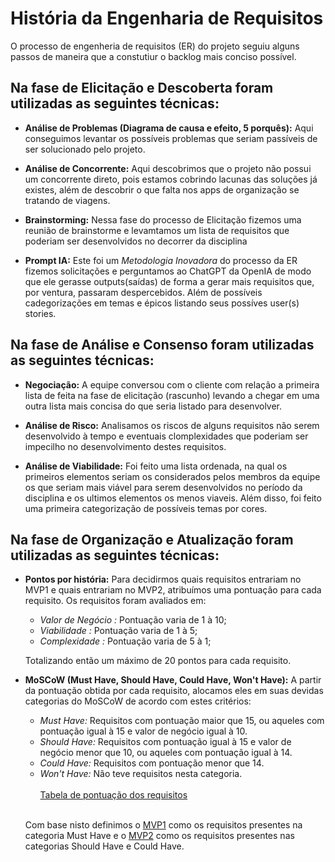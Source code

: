 # História da Engenharia de Requisitos

O processo de engenheria de requisitos (ER) do projeto seguiu alguns passos de maneira que a constutiur o backlog mais conciso possível.

## Na fase de Elicitação e Descoberta foram utilizadas as seguintes técnicas:

- **Análise de Problemas (Diagrama de causa e efeito, 5 porquês):**
  Aqui conseguimos levantar os possíveis problemas que seriam passíveis de ser solucionado pelo projeto.

- **Análise de Concorrente:**
  Aqui descobrimos que o projeto não possui um concorrente direto, pois estamos cobrindo lacunas das soluções já existes, além de descobrir o que falta nos apps de organização se tratando de viagens.

- **Brainstorming:**
  Nessa fase do processo de Elicitação fizemos uma reunião de brainstorme e levamtamos um lista de requisitos que poderiam ser desenvolvidos no decorrer da disciplina

- **Prompt IA:**
  Este foi um _Metodologia Inovadora_ do processo da ER fizemos solicitações e perguntamos ao ChatGPT da OpenIA
  de modo que ele gerasse outputs(saídas) de forma a gerar mais requisitos que, por ventura, passaram despercebidos. Além de possíveis cadegorizações em temas e épicos listando seus possíves user(s) stories.

## Na fase de Análise e Consenso foram utilizadas as seguintes técnicas:

- **Negociação:**
  A equipe conversou com o cliente com relação a primeira lista de feita na fase de elicitação (rascunho) levando a chegar em uma outra lista mais concisa do que seria listado para desenvolver.

- **Análise de Risco:**
  Analisamos os riscos de alguns requisitos não serem desenvolvido à tempo e eventuais clomplexidades que poderiam ser impecilho no desenvolvimento destes requisitos.

- **Análise de Viabilidade:**
  Foi feito uma lista ordenada, na qual os primeiros elementos seriam os considerados pelos membros da equipe os que seriam mais viável para serem desenvolvidos no período da disciplina e os ultimos elementos os menos viaveis. Além disso, foi feito uma primeira categorização de possíveis temas por cores.

## Na fase de Organização e Atualização foram utilizadas as seguintes técnicas:

- **Pontos por história:**
  Para decidirmos quais requisitos entrariam no MVP1 e quais entrariam no MVP2, atribuímos uma pontuação para cada requisito. Os requisitos foram avaliados em:
  - *Valor de Negócio :* Pontuação varia de 1 à 10;
  - *Viabilidade      :* Pontuação varia de 1 à 5;
  - *Complexidade     :* Pontuação varia de 5 à 1;

  Totalizando então um máximo de 20 pontos para cada requisito.

- **MoSCoW (Must Have, Should Have, Could Have, Won't Have):**
  A partir da pontuação obtida por cada requisito, alocamos eles em suas devidas categorias do MoSCoW de acordo com estes critérios:
  - *Must Have:* Requisitos com pontuação maior que 15, ou aqueles com pontuação igual à 15 e valor de negócio igual à 10.
  - *Should Have:* Requisitos com pontuação igual à 15 e valor de negócio menor que 10, ou aqueles com pontuação igual à 14.
  - *Could Have:* Requisitos com pontuação menor que 14.
  - *Won't Have:* Não teve requisitos nesta categoria.
  <br></br>
  [Tabela de pontuação dos requisitos](https://mdsreq-fga-unb.github.io/2023.1-MoViagem/documentos/pontuacao-requisitos/)<br></br>
  
  Com base nisto definimos o [MVP1](https://mdsreq-fga-unb.github.io/2023.1-MoViagem/documentos/mvp1/) como os requisitos presentes na categoria Must Have e o [MVP2](https://mdsreq-fga-unb.github.io/2023.1-MoViagem/documentos/mvp2/) como os requisitos presentes nas categorias Should Have e Could Have.